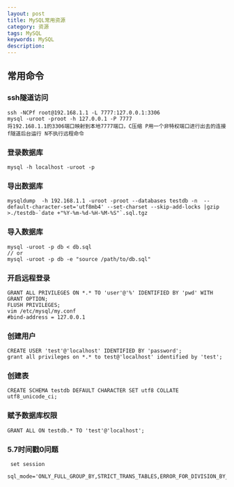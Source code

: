 ```yaml
---
layout: post
title: MySQL常用资源
category: 资源
tags: MySQL
keywords: MySQL
description: 
---
```


## 常用命令

### ssh隧道访问
    ssh -NCPf root@192.168.1.1 -L 7777:127.0.0.1:3306
    mysql -uroot -proot -h 127.0.0.1 -P 7777
    将192.168.1.1的3306端口映射到本地7777端口，C压缩 P用一个非特权端口进行出去的连接 f隧道后台运行 N不执行远程命令

### 登录数据库
    
    mysql -h localhost -uroot -p

### 导出数据库
    
    mysqldump  -h 192.168.1.1 -uroot -proot --databases testdb -n  --default-character-set='utf8mb4' --set-charset --skip-add-locks |gzip >./testdb-`date +"%Y-%m-%d-%H-%M-%S"`.sql.tgz

### 导入数据库
    
    mysql -uroot -p db < db.sql
    // or
    mysql -uroot -p db -e "source /path/to/db.sql"

### 开启远程登录
    
    GRANT ALL PRIVILEGES ON *.* TO 'user'@'%' IDENTIFIED BY 'pwd' WITH GRANT OPTION;
    FLUSH PRIVILEGES;
    vim /etc/mysql/my.conf
    #bind-address = 127.0.0.1
    
### 创建用户
    
    CREATE USER 'test'@'localhost' IDENTIFIED BY 'password';
    grant all privileges on *.* to test@'localhost' identified by 'test';
    
### 创建表
    
    CREATE SCHEMA testdb DEFAULT CHARACTER SET utf8 COLLATE utf8_unicode_ci;

### 赋予数据库权限

    GRANT ALL ON testdb.* TO 'test'@'localhost';
    
### 5.7时间戳0问题

     set session
     sql_mode='ONLY_FULL_GROUP_BY,STRICT_TRANS_TABLES,ERROR_FOR_DIVISION_BY_ZERO,NO_AUTO_CREATE_USER,NO_ENGINE_SUBSTITUTION';


